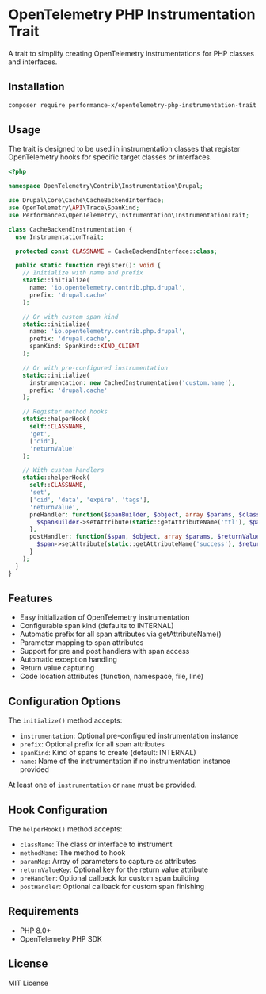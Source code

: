 # OpenTelemetry PHP Instrumentation Trait

A trait to simplify creating OpenTelemetry instrumentations for PHP classes and interfaces.

## Installation

```bash
composer require performance-x/opentelemetry-php-instrumentation-trait
```

## Usage

The trait is designed to be used in instrumentation classes that register OpenTelemetry hooks for specific target classes or interfaces.

```php
<?php

namespace OpenTelemetry\Contrib\Instrumentation\Drupal;

use Drupal\Core\Cache\CacheBackendInterface;
use OpenTelemetry\API\Trace\SpanKind;
use PerformanceX\OpenTelemetry\Instrumentation\InstrumentationTrait;

class CacheBackendInstrumentation {
  use InstrumentationTrait;

  protected const CLASSNAME = CacheBackendInterface::class;

  public static function register(): void {
    // Initialize with name and prefix
    static::initialize(
      name: 'io.opentelemetry.contrib.php.drupal',
      prefix: 'drupal.cache'
    );

    // Or with custom span kind
    static::initialize(
      name: 'io.opentelemetry.contrib.php.drupal',
      prefix: 'drupal.cache',
      spanKind: SpanKind::KIND_CLIENT
    );

    // Or with pre-configured instrumentation
    static::initialize(
      instrumentation: new CachedInstrumentation('custom.name'),
      prefix: 'drupal.cache'
    );

    // Register method hooks
    static::helperHook(
      self::CLASSNAME,
      'get',
      ['cid'],
      'returnValue'
    );

    // With custom handlers
    static::helperHook(
      self::CLASSNAME,
      'set',
      ['cid', 'data', 'expire', 'tags'],
      'returnValue',
      preHandler: function($spanBuilder, $object, array $params, $class, $function, $filename, $lineno) {
        $spanBuilder->setAttribute(static::getAttributeName('ttl'), $params[2] ?? 0);
      },
      postHandler: function($span, $object, array $params, $returnValue, $exception) {
        $span->setAttribute(static::getAttributeName('success'), $returnValue !== FALSE);
      }
    );
  }
}
```

## Features

- Easy initialization of OpenTelemetry instrumentation
- Configurable span kind (defaults to INTERNAL)
- Automatic prefix for all span attributes via getAttributeName()
- Parameter mapping to span attributes
- Support for pre and post handlers with span access
- Automatic exception handling
- Return value capturing
- Code location attributes (function, namespace, file, line)

## Configuration Options

The `initialize()` method accepts:

- `instrumentation`: Optional pre-configured instrumentation instance
- `prefix`: Optional prefix for all span attributes
- `spanKind`: Kind of spans to create (default: INTERNAL)
- `name`: Name of the instrumentation if no instrumentation instance provided

At least one of `instrumentation` or `name` must be provided.

## Hook Configuration

The `helperHook()` method accepts:

- `className`: The class or interface to instrument
- `methodName`: The method to hook
- `paramMap`: Array of parameters to capture as attributes
- `returnValueKey`: Optional key for the return value attribute
- `preHandler`: Optional callback for custom span building
- `postHandler`: Optional callback for custom span finishing

## Requirements

- PHP 8.0+
- OpenTelemetry PHP SDK

## License

MIT License
